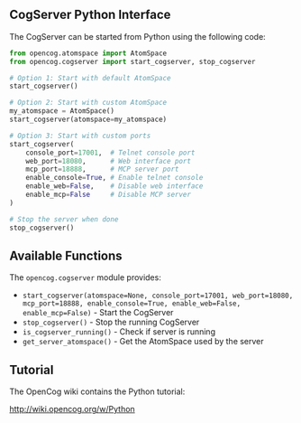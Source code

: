 CogServer Python Interface
--------------------------

The CogServer can be started from Python using the following code:

```python
from opencog.atomspace import AtomSpace
from opencog.cogserver import start_cogserver, stop_cogserver

# Option 1: Start with default AtomSpace
start_cogserver()

# Option 2: Start with custom AtomSpace
my_atomspace = AtomSpace()
start_cogserver(atomspace=my_atomspace)

# Option 3: Start with custom ports
start_cogserver(
    console_port=17001,  # Telnet console port
    web_port=18080,      # Web interface port
    mcp_port=18888,      # MCP server port
    enable_console=True, # Enable telnet console
    enable_web=False,    # Disable web interface
    enable_mcp=False     # Disable MCP server
)

# Stop the server when done
stop_cogserver()
```

## Available Functions ##

The `opencog.cogserver` module provides:

* `start_cogserver(atomspace=None, console_port=17001, web_port=18080, mcp_port=18888, enable_console=True, enable_web=False, enable_mcp=False)` - Start the CogServer
* `stop_cogserver()` - Stop the running CogServer
* `is_cogserver_running()` - Check if server is running
* `get_server_atomspace()` - Get the AtomSpace used by the server

## Tutorial ##

The OpenCog wiki contains the Python tutorial:

http://wiki.opencog.org/w/Python
